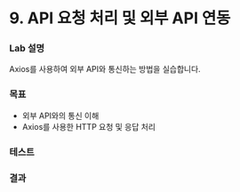 # 9. API 요청 처리 및 외부 API 연동

### Lab 설명

Axios를 사용하여 외부 API와 통신하는 방법을 실습합니다.

### 목표

- 외부 API와의 통신 이해
- Axios를 사용한 HTTP 요청 및 응답 처리

### 테스트

### 결과
